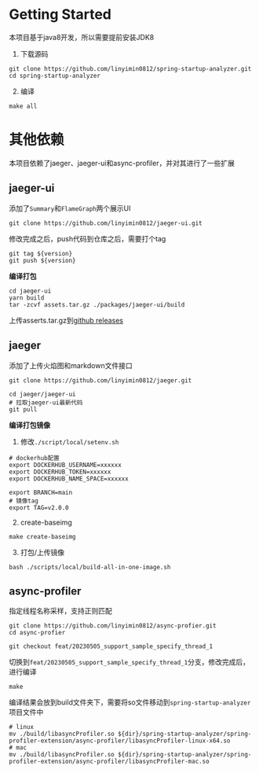 # Getting Started

本项目基于java8开发，所以需要提前安装JDK8

1. 下载源码

```shell
git clone https://github.com/linyimin0812/spring-startup-analyzer.git
cd spring-startup-analyzer
```

2. 编译

```shell
make all
```

# 其他依赖

本项目依赖了jaeger、jaeger-ui和async-profiler，并对其进行了一些扩展

## jaeger-ui

添加了`Summary`和`FlameGraph`两个展示UI

```shell
git clone https://github.com/linyimin0812/jaeger-ui.git
```

修改完成之后，push代码到仓库之后，需要打个tag

```shell
git tag ${version}
git push ${version}
```

**编译打包**

```shell
cd jaeger-ui
yarn build
tar -zcvf assets.tar.gz ./packages/jaeger-ui/build
```

上传asserts.tar.gz到[github releases](https://github.com/linyimin0812/jaeger-ui/releases)

## jaeger

添加了上传火焰图和markdown文件接口

```shell
git clone https://github.com/linyimin0812/jaeger.git

cd jaeger/jaeger-ui
# 拉取jaeger-ui最新代码
git pull
```

**编译打包镜像**

1. 修改`./script/local/setenv.sh`

```shell
# dockerhub配置
export DOCKERHUB_USERNAME=xxxxxx
export DOCKERHUB_TOKEN=xxxxxx
export DOCKERHUB_NAME_SPACE=xxxxxx

export BRANCH=main
# 镜像tag
export TAG=v2.0.0
```

2. create-baseimg

```shell
make create-baseimg
```

3. 打包/上传镜像
```shell
bash ./scripts/local/build-all-in-one-image.sh
```

## async-profiler

指定线程名称采样，支持正则匹配

```shell
git clone https://github.com/linyimin0812/async-profier.git
cd async-profier

git checkout feat/20230505_support_sample_specify_thread_1

```

切换到`feat/20230505_support_sample_specify_thread_1`分支，修改完成后，进行编译

```shell
make
```

编译结果会放到build文件夹下，需要将so文件移动到`spring-startup-analyzer`项目文件中

```shell
# linux
mv ./build/libasyncProfiler.so ${dir}/spring-startup-analyzer/spring-profiler-extension/async-profiler/libasyncProfiler-linux-x64.so
# mac
mv ./build/libasyncProfiler.so ${dir}/spring-startup-analyzer/spring-profiler-extension/async-profiler/libasyncProfiler-mac.so
```
